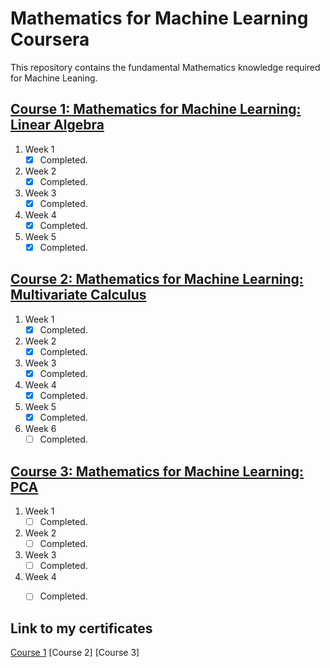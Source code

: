 # Mathematics for Machine Learning Coursera
This repository contains the fundamental Mathematics knowledge required for Machine Leaning.

## [Course 1: Mathematics for Machine Learning: Linear Algebra](https://www.coursera.org/learn/linear-algebra-machine-learning/)

1. Week 1
    - [x] Completed.
2. Week 2
    - [x] Completed.
3. Week 3
    - [x] Completed.
4. Week 4
    - [x] Completed.
5. Week 5
    - [x] Completed.

## [Course 2: Mathematics for Machine Learning: Multivariate Calculus](https://www.coursera.org/learn/multivariate-calculus-machine-learning/)

1. Week 1
    - [x] Completed.
2. Week 2
    - [x] Completed.
3. Week 3
    - [x] Completed.
4. Week 4
    - [x] Completed.
5. Week 5
    - [x] Completed.
6. Week 6
    - [ ] Completed.
    
## [Course 3: Mathematics for Machine Learning: PCA](https://www.coursera.org/learn/pca-machine-learning/)

1. Week 1
    - [ ] Completed.
2. Week 2
    - [ ] Completed.
3. Week 3
    - [ ] Completed.
4. Week 4
    - [ ] Completed.
    
    
## Link to my certificates
[Course 1](https://coursera.org/share/5ca48421b5d41d4a0da060c91e89f000)
[Course 2]
[Course 3]